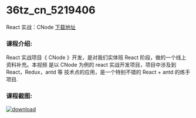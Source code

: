 # 36tz_cn_5219406
React 实战：CNode
[下载地址](http://www.36tz.cn/article/5219406 "下载地址")
### 课程介绍:
React 实战项目《 CNode 》开发，是对我们实体班 React 阶段，做的一个线上资料补充。本视频 是以 CNode 为例的 react 实战开发项目，项目中涉及到 React，Redux，antd 等 技术点的应用，是一个特别不错的 React + antd 的练手项目.

### 课程截图:
[![download](http://36tz.cn/muke_img/2021_04_2-23.png "下载地址")](http://www.36tz.cn "下载地址")
